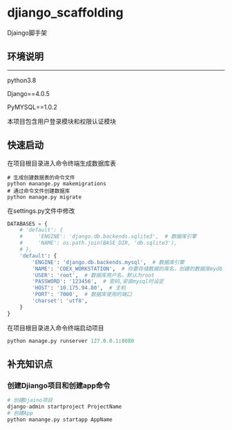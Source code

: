 # djiango_scaffolding
Djaingo脚手架

## 环境说明

------

python3.8

Django==4.0.5

PyMYSQL==1.0.2

本项目包含用户登录模块和权限认证模块

## 快速启动

在项目根目录进入命令终端生成数据库表

```shell
# 生成创建数据表的命令文件
python manange.py makemigrations
# 通过命令文件创建数据库
python manage.py migrate
```

在settings.py文件中修改

```python
DATABASES = {
    # 'default': {
    #     'ENGINE': 'django.db.backends.sqlite3',  # 数据库引擎
    #     'NAME': os.path.join(BASE_DIR, 'db.sqlite3'),
    # },
    'default': {
        'ENGINE': 'django.db.backends.mysql',  # 数据库引擎
        'NAME': 'COEX_WORKSTATION',  # 你要存储数据的库名，创建的数据库mydb
        'USER': 'root',  # 数据库用户名，默认为root
        'PASSWORD': '123456',  # 密码,安装mysql时设定
        'HOST': '10.175.94.80',  # 主机
        'PORT': '7000',  # 数据库使用的端口
        'charset': 'utf8',
    }
}
```

在项目根目录进入命令终端启动项目

```python
python manage.py runserver 127.0.0.1:8080
```

## 补充知识点

### 创建Djiango项目和创建app命令

```python
# 创建Djaino项目
django-admin startproject ProjectName
# 创建App
python manange.py startapp AppName
```



